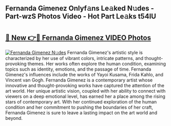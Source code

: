 ## Fernanda Gimenez Onlyf𝚊ns Le𝚊ked N𝚞des - Part-wzS Photos Video - Hot Part Le𝚊ks t54IU

# <h2><a href="http://ab39397.deff.icu/?id=Fernanda+Gimenez">🔗 New 👉🔴 Fernanda Gimenez VIDEO Photos</a></h2>

[![Fernanda Gimenez N𝚞des](https://i.imgur.com/rIISA9y.gif)](http://ab39397.deff.icu/?id=Fernanda+Gimenez)
Fernanda Gimenez's artistic style is characterized by her use of vibrant colors, intricate patterns, and thought-provoking themes. Her works often explore the human condition, examining topics such as identity, emotions, and the passage of time. Fernanda Gimenez's influences include the works of Yayoi Kusama, Frida Kahlo, and Vincent van Gogh. Fernanda Gimenez is a contemporary artist whose innovative and thought-provoking works have captured the attention of the art world. Her unique artistic vision, coupled with her ability to connect with viewers on a deep emotional level, has earned her a place among the rising stars of contemporary art. With her continued exploration of the human condition and her commitment to pushing the boundaries of her craft, Fernanda Gimenez is sure to leave a lasting impact on the art world and beyond.
